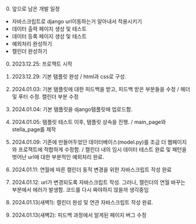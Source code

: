0. 앞으로 남은 개발 일정
- 자바스크립트로 django url이동하는거 알아내서 적용시키기
- 데이터 출력 페이지 생성 및 테스트
- 데이터 등록 페이지 생성 및 테스트
- 예외처리 완성하기
- 캘린더 완성하기


0. 2023.12.25: 프로잭트 시작

1. 2023.12.29: 기본 탬플릿 완성 / html과 css로 구성.

2. 2024.01.03: 기본 탬플릿에 대한 피드백을 받고, 피드백 받은 부분들을 수정 / 헤더 및 푸터 수정. 캘린더 부분 수정

3. 2024.01.04: 기본 탬플릿을 django탬플릿에 업로드함.

4. 2024.01.05: 탬플릿 테스트 이후, 탬플릿 상속을 진행. / main_page와 stella_page를 제작

5. 2024.01.09: 기존에 만들어두었던 데이터베이스(model.py)를 조금 더 웹페이지와 프로잭트에 적합하게 수정함. / 캘린더 내의 임시 데이터 테스트 완료 및 패턴을 벗어난 url에 대한 부분적인 예외처리 완료.

6. 2024.01.11: 연월에 따른 캘린더 동적 변경을 위한 자바스크립트 작성 완료

7. 2024.01.12: url가 변경되도록 자바스크립트 작성. 그러나, 캘린더의 연월 바꾸는 부분에서 에러가 발생함. 코드를 다시 짜야하지 않을까 생각중임

8. 2024.01.13(새벽1): 캘린더 완성 및 연관 자바스크립트 작성 완료.

8. 2024.01.13(새벽2): 피드백 과정에서 알게된 페이지 버그 수정